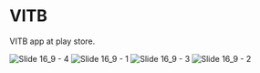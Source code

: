 # VITB
VITB app at play store.

![Slide 16_9 - 4](https://github.com/akp660/VITB/assets/72183243/27c94696-cc2c-4576-a85a-90cdfbd0960b)
![Slide 16_9 - 1](https://github.com/akp660/VITB/assets/72183243/fd42ae20-b3bb-4217-99a4-cb039fb04075)
![Slide 16_9 - 3](https://github.com/akp660/VITB/assets/72183243/0e1f6b8b-f0c2-482d-a0c3-d74d8350eda9)
![Slide 16_9 - 2](https://github.com/akp660/VITB/assets/72183243/c7a7a896-96d5-40aa-a5dc-57095bdfd48a)

